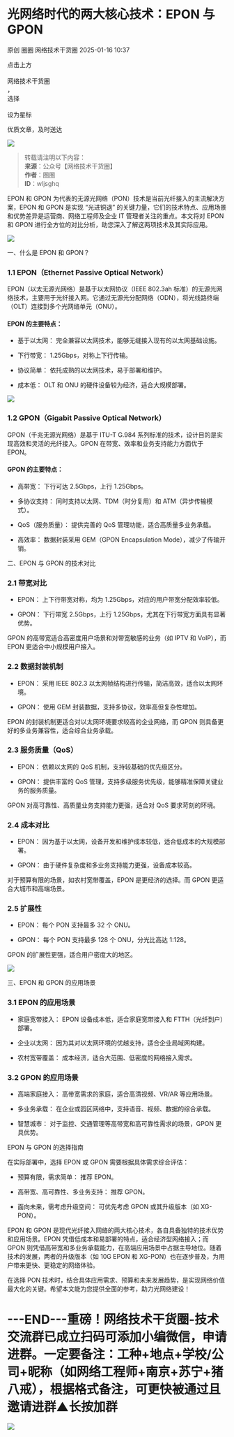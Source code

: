 #  光网络时代的两大核心技术：EPON 与 GPON   
原创 圈圈  网络技术干货圈   2025-01-16 10:37  
  
点击上方  
   
网络技术干货圈  
，  
选择  
   
设为星标  
  
优质文章，及时送达  
  
  
![](https://mmbiz.qpic.cn/mmbiz_png/p8No8ScJKT9z1qCg1V9MbsCSdmUBkOicVRmk5T6j0m8Z8L9YdmdU0crxLkBG4994IkXaZTrSnJAZksCicKaqO43g/640?wx_fmt=png "")  
  
> 转载请注明以下内容：  
> **来源**：公众号【网络技术干货圈】  
> **作者**：圈圈  
> **ID**：wljsghq  
  
  
EPON 和 GPON 为代表的无源光网络（PON）技术是当前光纤接入的主流解决方案，EPON 和 GPON 是实现 “光进铜退” 的关键力量，它们的技术特点、应用场景和优势差异是运营商、网络工程师及企业 IT 管理者关注的重点。本文将对 EPON 和 GPON 进行全方位的对比分析，助您深入了解这两项技术及其实际应用。  
  
![](https://mmbiz.qpic.cn/mmbiz_png/p8No8ScJKT935KJI4yLH43y2xZsuXNFicN1eBicDcwdcnBw7MNiaNvSd4xr9vF4sdAibuFiaMLlgrYicUpkciacsSEiasA/640?wx_fmt=png&from=appmsg "")  
  
一、什么是 EPON 和 GPON？  
### 1.1 EPON（Ethernet Passive Optical Network）  
  
EPON（以太无源光网络）是基于以太网协议（IEEE 802.3ah 标准）的无源光网络技术，主要用于光纤接入网。它通过无源光分配网络（ODN），将光线路终端（OLT）连接到多个光网络单元（ONU）。  
#### EPON 的主要特点：  
- 基于以太网： 完全兼容以太网技术，能够无缝接入现有的以太网基础设施。  
  
- 下行带宽： 1.25Gbps，对称上下行传输。  
  
- 协议简单： 依托成熟的以太网技术，易于部署和维护。  
  
- 成本低： OLT 和 ONU 的硬件设备较为经济，适合大规模部署。  
  
![](https://mmbiz.qpic.cn/mmbiz_png/p8No8ScJKT935KJI4yLH43y2xZsuXNFicJcibxVkym4OGy8LOicFjDHx8jfrK2KA5ibTh2OCWfTquVXk6KSSmwahibA/640?wx_fmt=png&from=appmsg "")  
### 1.2 GPON（Gigabit Passive Optical Network）  
  
GPON（千兆无源光网络）是基于 ITU-T G.984 系列标准的技术，设计目的是实现高效和灵活的光纤接入。GPON 在带宽、效率和业务支持能力方面优于 EPON。  
#### GPON 的主要特点：  
- 高带宽： 下行可达 2.5Gbps，上行 1.25Gbps。  
  
- 多协议支持： 同时支持以太网、TDM（时分复用）和 ATM（异步传输模式）。  
  
- QoS（服务质量）： 提供完善的 QoS 管理功能，适合高质量多业务承载。  
  
- 高效率： 数据封装采用 GEM（GPON Encapsulation Mode），减少了传输开销。  
  
二、EPON 与 GPON 的技术对比  
### 2.1 带宽对比  
- EPON： 上下行带宽对称，均为 1.25Gbps，对应的用户带宽分配效率较低。  
  
- GPON： 下行带宽 2.5Gbps，上行 1.25Gbps，尤其在下行带宽方面具有显著优势。  
  
GPON 的高带宽适合高密度用户场景和对带宽敏感的业务（如 IPTV 和 VoIP），而 EPON 更适合中小规模用户接入。  
### 2.2 数据封装机制  
- EPON： 采用 IEEE 802.3 以太网帧结构进行传输，简洁高效，适合以太网环境。  
  
- GPON： 使用 GEM 封装数据，支持多协议，效率高但复杂性增加。  
  
EPON 的封装机制更适合对以太网环境要求较高的企业网络，而 GPON 则具备更好的多业务兼容性，适合综合业务承载。  
### 2.3 服务质量（QoS）  
- EPON： 依赖以太网的 QoS 机制，支持较基础的优先级区分。  
  
- GPON： 提供丰富的 QoS 管理，支持多级服务优先级，能够精准保障关键业务的服务质量。  
  
GPON 对高可靠性、高质量业务支持能力更强，适合对 QoS 要求苛刻的环境。  
### 2.4 成本对比  
- EPON： 因为基于以太网，设备开发和维护成本较低，适合低成本的大规模部署。  
  
- GPON： 由于硬件复杂度和多业务支持能力更强，设备成本较高。  
  
对于预算有限的场景，如农村宽带覆盖，EPON 是更经济的选择。而 GPON 更适合大城市和高端场景。  
### 2.5 扩展性  
- EPON： 每个 PON 支持最多 32 个 ONU。  
  
- GPON： 每个 PON 支持最多 128 个 ONU，分光比高达 1:128。  
  
GPON 的扩展性更强，适合用户密度大的地区。  
  
![](https://mmbiz.qpic.cn/mmbiz_png/p8No8ScJKT935KJI4yLH43y2xZsuXNFicDBQmoVI8D9w7SMyOUtpj3kn6SyqOYibRIWzCIepicmI4ThjS0WFZxXaA/640?wx_fmt=png&from=appmsg "")  
  
三、EPON 和 GPON 的应用场景  
### 3.1 EPON 的应用场景  
- 家庭宽带接入： EPON 设备成本低，适合家庭宽带接入和 FTTH（光纤到户）部署。  
  
- 企业以太网： 因为其对以太网环境的优越支持，适合企业局域网构建。  
  
- 农村宽带覆盖： 成本经济，适合大范围、低密度的网络接入需求。  
  
### 3.2 GPON 的应用场景  
- 高端家庭接入： 高带宽需求的家庭，适合高清视频、VR/AR 等应用场景。  
  
- 多业务承载： 在企业或园区网络中，支持语音、视频、数据的综合承载。  
  
- 智慧城市： 对于监控、交通管理等高带宽和高可靠性需求的场景，GPON 更具优势。  
  
EPON 与 GPON 的选择指南  
  
在实际部署中，选择 EPON 或 GPON 需要根据具体需求综合评估：  
- 预算有限，需求简单： 推荐 EPON。  
  
- 高带宽、高可靠性、多业务支持： 推荐 GPON。  
  
- 面向未来，需考虑升级空间： 可优先考虑 GPON 或其升级版本（如 XG-PON）。  
  
EPON 和 GPON 是现代光纤接入网络的两大核心技术，各自具备独特的技术优势和应用场景。EPON 凭借低成本和易部署的特点，适合经济型网络接入；而 GPON 则凭借高带宽和多业务承载能力，在高端应用场景中占据主导地位。随着技术的发展，两者的升级版本（如 10G EPON 和 XG-PON）也在逐步普及，为用户带来更快、更稳定的网络体验。  
  
在选择 PON 技术时，结合具体应用需求、预算和未来发展趋势，是实现网络价值最大化的关键。希望本文能为您提供全面的参考，助力光网络建设！  
# ---END---重磅！网络技术干货圈-技术交流群已成立扫码可添加小编微信，申请进群。一定要备注：工种+地点+学校/公司+昵称（如网络工程师+南京+苏宁+猪八戒），根据格式备注，可更快被通过且邀请进群▲长按加群  
  
  
  
![](https://mmbiz.qpic.cn/mmbiz_gif/p8No8ScJKT91zHQia5QWRMJhVxUyF4g3ZAuv0YbUEoiaVCzgE2gQT6eQC0Hx6icUE9HQbqFfVP3sSqbIUksF1Ojrg/640?wx_fmt=gif "")  
  
  
